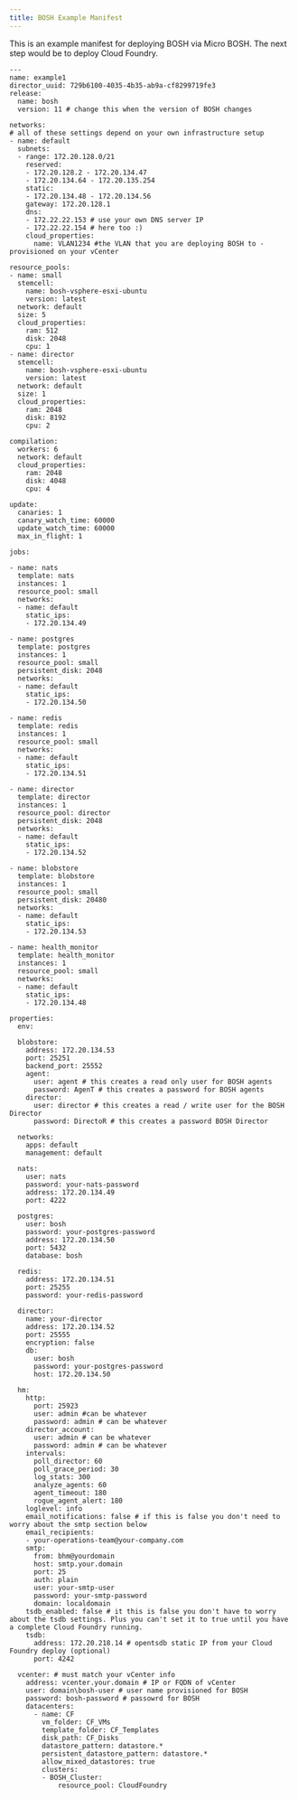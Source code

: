 ```yaml
---
title: BOSH Example Manifest
---
```


This is an example manifest for deploying BOSH via Micro BOSH. The next step would be to deploy Cloud Foundry.

    ---
    name: example1
    director_uuid: 729b6100-4035-4b35-ab9a-cf8299719fe3
    release:
      name: bosh
      version: 11 # change this when the version of BOSH changes

    networks:
    # all of these settings depend on your own infrastructure setup
    - name: default
      subnets:
      - range: 172.20.128.0/21
        reserved:
        - 172.20.128.2 - 172.20.134.47
        - 172.20.134.64 - 172.20.135.254
        static:
        - 172.20.134.48 - 172.20.134.56
        gateway: 172.20.128.1
        dns:
        - 172.22.22.153 # use your own DNS server IP
        - 172.22.22.154 # here too :)
        cloud_properties:
          name: VLAN1234 #the VLAN that you are deploying BOSH to - provisioned on your vCenter

    resource_pools:
    - name: small
      stemcell:
        name: bosh-vsphere-esxi-ubuntu
        version: latest
      network: default
      size: 5
      cloud_properties:
        ram: 512
        disk: 2048
        cpu: 1
    - name: director
      stemcell:
        name: bosh-vsphere-esxi-ubuntu
        version: latest
      network: default
      size: 1
      cloud_properties:
        ram: 2048
        disk: 8192
        cpu: 2

    compilation:
      workers: 6
      network: default
      cloud_properties:
        ram: 2048
        disk: 4048
        cpu: 4

    update:
      canaries: 1
      canary_watch_time: 60000
      update_watch_time: 60000
      max_in_flight: 1

    jobs:

    - name: nats
      template: nats
      instances: 1
      resource_pool: small
      networks:
      - name: default
        static_ips:
        - 172.20.134.49

    - name: postgres
      template: postgres
      instances: 1
      resource_pool: small
      persistent_disk: 2048
      networks:
      - name: default
        static_ips:
        - 172.20.134.50

    - name: redis
      template: redis
      instances: 1
      resource_pool: small
      networks:
      - name: default
        static_ips:
        - 172.20.134.51

    - name: director
      template: director
      instances: 1
      resource_pool: director
      persistent_disk: 2048
      networks:
      - name: default
        static_ips:
        - 172.20.134.52

    - name: blobstore
      template: blobstore
      instances: 1
      resource_pool: small
      persistent_disk: 20480
      networks:
      - name: default
        static_ips:
        - 172.20.134.53

    - name: health_monitor
      template: health_monitor
      instances: 1
      resource_pool: small
      networks:
      - name: default
        static_ips:
        - 172.20.134.48

    properties:
      env:

      blobstore:
        address: 172.20.134.53
        port: 25251
        backend_port: 25552
        agent:
          user: agent # this creates a read only user for BOSH agents
          password: AgenT # this creates a password for BOSH agents
        director:
          user: director # this creates a read / write user for the BOSH Director
          password: DirectoR # this creates a password BOSH Director

      networks:
        apps: default
        management: default

      nats:
        user: nats
        password: your-nats-password
        address: 172.20.134.49
        port: 4222

      postgres:
        user: bosh
        password: your-postgres-password
        address: 172.20.134.50
        port: 5432
        database: bosh

      redis:
        address: 172.20.134.51
        port: 25255
        password: your-redis-password

      director:
        name: your-director
        address: 172.20.134.52
        port: 25555
        encryption: false
        db:
          user: bosh
          password: your-postgres-password
          host: 172.20.134.50

      hm:
        http:
          port: 25923
          user: admin #can be whatever
          password: admin # can be whatever
        director_account:
          user: admin # can be whatever
          password: admin # can be whatever
        intervals:
          poll_director: 60
          poll_grace_period: 30
          log_stats: 300
          analyze_agents: 60
          agent_timeout: 180
          rogue_agent_alert: 180
        loglevel: info
        email_notifications: false # if this is false you don't need to worry about the smtp section below
        email_recipients:
        - your-operations-team@your-company.com
        smtp:
          from: bhm@yourdomain
          host: smtp.your.domain
          port: 25
          auth: plain
          user: your-smtp-user
          password: your-smtp-password
          domain: localdomain
        tsdb_enabled: false # it this is false you don't have to worry about the tsdb settings. Plus you can't set it to true until you have a complete Cloud Foundry running.
        tsdb:
          address: 172.20.218.14 # opentsdb static IP from your Cloud Foundry deploy (optional)
          port: 4242

      vcenter: # must match your vCenter info
        address: vcenter.your.domain # IP or FQDN of vCenter
        user: domain\bosh-user # user name provisioned for BOSH
        password: bosh-password # passowrd for BOSH
        datacenters:
          - name: CF
            vm_folder: CF_VMs
            template_folder: CF_Templates
            disk_path: CF_Disks
            datastore_pattern: datastore.*
            persistent_datastore_pattern: datastore.*
            allow_mixed_datastores: true
            clusters:
            - BOSH_Cluster:
                resource_pool: CloudFoundry
